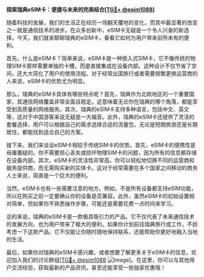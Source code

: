 **探索瑞典eSIM卡：便捷与未来的完美结合[[TG💪+ @esim1088](https://t.me/s/esim1088)]**

随着科技的发展，我们的生活正在经历一场翻天覆地的变化，而其中最显著的改变之一就是通信技术的进步。在众多创新中，eSIM卡无疑是一个令人兴奋的新选择。今天，我们就来聊聊瑞典的eSIM卡，看看它如何为用户带来前所未有的便利。

首先，什么是eSIM卡？简单来说，eSIM卡是一种嵌入式SIM卡，它不像传统的物理SIM卡那样需要单独的卡槽，而是直接集成在设备内部。这种设计不仅节省了空间，还大大简化了用户的使用流程。对于经常出国旅行或者需要频繁更换运营商的人来说，eSIM卡的优势尤为明显。

那么，瑞典的eSIM卡具体有哪些特点呢？首先，瑞典作为北欧地区的一个重要国家，其通信网络覆盖非常全面且稳定。这意味着无论你在瑞典的哪个角落，都能享受到高质量的网络服务。其次，瑞典的eSIM卡支持多种语言，包括中文、英文等，这对于中国游客来说无疑是一大福音。此外，瑞典的eSIM卡还提供了灵活的套餐选择，用户可以根据自己的需求选择合适的流量包，无论是短期旅游还是长期居住，都能找到适合自己的方案。

接下来，我们来谈谈eSIM卡相较于传统SIM卡的优势。首先，eSIM卡的便携性是毋庸置疑的。你不需要担心丢失或损坏物理SIM卡的问题，因为所有的信息都存储在设备内部。其次，eSIM卡的灵活性非常高。你可以轻松地切换不同的运营商和服务提供商，而无需购买新的实体卡。这对于经常需要在多个国家之间移动的商务人士来说，简直是一个巨大的便利。

当然，eSIM卡也有一些需要注意的地方。例如，不是所有设备都支持eSIM功能，所以在购买之前一定要确认你的设备是否兼容。此外，虽然eSIM卡的初始设置相对简单，但如果你不熟悉操作步骤，可能还是需要花费一点时间来学习。

总的来说，瑞典的eSIM卡是一款极具吸引力的产品。它不仅代表了未来通信技术的发展方向，也为用户带来了极大的便利。如果你计划前往瑞典旅行或工作，不妨考虑一下这款产品。它不仅能让你随时随地保持联系，还能帮助你更好地融入当地的生活。

最后，如果你对瑞典的eSIM卡感兴趣，或者想要了解更多关于eSIM卡的信息，欢迎加入我们的讨论群组[[TG💪+ @esim1088](https://t.me/s/esim1088) ![Image](https://i.postimg.cc/4NQfJmqS/Snipaste-2025-05-13-00-14-12.png)]。在这里，你可以与其他用户交流经验，获取最新的产品资讯，甚至还能享受一些独家优惠哦！
